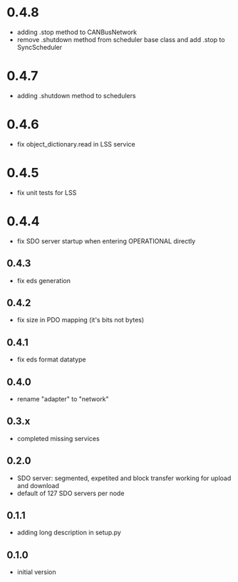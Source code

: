 # 0.4.8

* adding .stop method to CANBusNetwork
* remove .shutdown method from scheduler base class and add .stop to SyncScheduler

# 0.4.7

* adding .shutdown method to schedulers

# 0.4.6

* fix object_dictionary.read in LSS service

# 0.4.5

* fix unit tests for LSS

# 0.4.4

* fix SDO server startup when entering OPERATIONAL directly

## 0.4.3

* fix eds generation

## 0.4.2

* fix size in PDO mapping (it's bits not bytes)

## 0.4.1

* fix eds format datatype

## 0.4.0

* rename "adapter" to "network"

## 0.3.x

* completed missing services

## 0.2.0

* SDO server: segmented, expetited and block transfer working for upload and download
* default of 127 SDO servers per node

## 0.1.1

* adding long description in setup.py

## 0.1.0

* initial version
